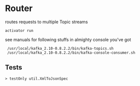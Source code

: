 Router
=================================

routes requests to multiple Topic streams


```
activator run
```

see manuals for following stuffs in almighty console you've got

```
 /usr/local/kafka_2.10-0.8.2.2/bin/kafka-topics.sh
 /usr/local/kafka_2.10-0.8.2.2/bin/kafka-console-consumer.sh
```

Tests
---------

```
> testOnly util.XmlToJsonSpec
```